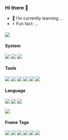### Hi there 👋

- 🌱 I’m currently learning ...
- ⚡ Fun fact: ...

![](https://github-readme-stats.vercel.app/api?username=Lilayzzz&theme=dark)


#### System

[![](https://img.shields.io/badge/Windows10-0078D6?&logo=Windows&logoColor=ffffff)](https://www.microsoftstore.com.cn/software/windows)
[![](https://img.shields.io/badge/CentOS-3DDC84?logo=Linux&logoColor=ffffff)](https://www.centos.org//)
[![](https://img.shields.io/badge/MAC-FE6722?logo=apple&logoColor=ffffff)](https://www.apple.com.cn/ipados/ipados-14/)

#### Tools

[![](https://img.shields.io/badge/IntelliJ%20IDEA-FE305E?logo=IntelliJ%20IDEA&logoColor=ffffff)](https://www.jetbrains.com/)
[![](https://img.shields.io/badge/VisualStudio-00B3FF?logo=VisualStudio&logoColor=\FE305E)](https://code.visualstudio.com/)
[![](https://img.shields.io/badge/Google-1BD88A?logo=Google&logoColor=ffffff)](https://www.google.com/)
[![](https://img.shields.io/badge/Microsoft%20Edge%20-366DBF?logo=Microsoft%20Edge&logoColor=ffffff)](https://www.microsoft.com/zh-cn/edge)
[![](https://img.shields.io/badge/Postman-366DBF?logo=Postman&logoColor=ffffff)](https://www.postman.com/)
[![](https://img.shields.io/badge/-Git-F05032?logo=git&logoColor=white)]()

#### Language

[![](https://img.shields.io/badge/-Java-A8B9CC?logo=Java&logoColor=white)]()
[![](https://img.shields.io/badge/-JavaScript-F7DF1E?logo=javascript&logoColor=white)]()
[![](https://img.shields.io/badge/-css-1572B6?logo=css3&logoColor=white)]()

[![](https://img.shields.io/badge/-Linux-FCC624?logo=Linux&logoColor=white)]()

#### Frame Tags
[![](https://img.shields.io/badge/-Spring-4479A1?logo=Spring&logoColor=white)]()
[![](https://img.shields.io/badge/-SpringBoot-4479A1?logo=SpringBoot&logoColor=white)]()
[![](https://img.shields.io/badge/-SpringCloudAlibaba-4479A1?logo=SpringCloudAlibaba&logoColor=white)]()
[![](https://img.shields.io/badge/-MySQL-4479A1?logo=mysql&logoColor=white)]()
[![](https://img.shields.io/badge/-Oracle-4479A1?logo=Oracle&logoColor=white)]()
[![](https://img.shields.io/badge/-RabbitMq-4479A1?logo=RabbitMq&logoColor=white)]()
